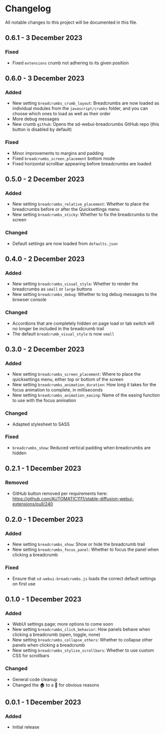 # Changelog
All notable changes to this project will be documented in this file.

## 0.6.1 - 3 December 2023
### Fixed
- Fixed `extensions` crumb not adhering to its given position

## 0.6.0 - 3 December 2023
### Added
- New setting `breadcrumbs_crumb_layout`: Breadcrumbs are now loaded as individual modules from the `javascript/crumbs` folder, and you can choose which ones to load as well as their order
- More debug messages
- New crumb `github`: Opens the sd-webui-breadcrumbs GitHub repo (this button is disabled by default)

### Fixed
- Minor improvements to margins and padding
- Fixed `breadcrumbs_screen_placement` bottom mode
- Fixed horizontal scrollbar appearing before breadcrumbs are loaded

## 0.5.0 - 2 December 2023
### Added
- New setting `breadcrumbs_relative_placement`: Whether to place the breadcrumbs before or after the Quicksettings menu
- New setting `breadcrumbs_sticky`: Whether to fix the breadcrumbs to the screen

### Changed
- Default settings are now loaded from `defaults.json`

## 0.4.0 - 2 December 2023
### Added
- New setting `breadcrumbs_visual_style`: Whether to render the breadcrumbs as `small` or `large` buttons
- New setting `breadcrumbs_debug`: Whether to log debug messages to the browser console

### Changed
- Accordions that are completely hidden on page load or tab switch will no longer be included in the breadcrumb trail
- The default `breadcrumb_visual_style` is now `small`

## 0.3.0 - 2 December 2023
### Added
- New setting `breadcrumbs_screen_placement`: Where to place the quicksettings menu, either top or bottom of the screen
- New setting `breadcrumbs_animation_duration`: How long it takes for the focus animation to complete, in milliseconds
- New setting `breadcrumbs_animation_easing`: Name of the easing function to use with the focus animation

### Changed
- Adapted stylesheet to SASS

### Fixed
- `breadcrumbs_show`: Reduced vertical padding when breadcrumbs are hidden

## 0.2.1 - 1 December 2023
### Removed
- GitHub button removed per requirements here: https://github.com/AUTOMATIC1111/stable-diffusion-webui-extensions/pull/240

## 0.2.0 - 1 December 2023
### Added
- New setting `breadcrumbs_show`: Show or hide the breadcrumb trail
- New setting `breadcrumbs_focus_panel`: Whether to focus the panel when clicking a breadcrumb

### Fixed
- Ensure that `sd-webui-breadcrumbs.js` loads the correct default settings on first use

## 0.1.0 - 1 December 2023
### Added
- WebUI settings page; more options to come soon
- New setting `breadcrumbs_click_behavior`: How panels behave when clicking a breadcrumb (open, toggle, none)
- New setting `breadcrumbs_collapse_others`: Whether to collapse other panels when clicking a breadcrumb
- New setting `breadcrumbs_stylize_scrollbars`: Whether to use custom CSS for scrollbars

### Changed
- General code cleanup
- Changed the 🏠 to a 🍞 for obvious reasons

## 0.0.1 - 1 December 2023
### Added
- Initial release